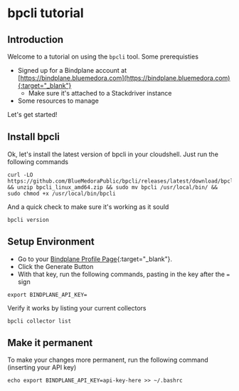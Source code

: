 # bpcli tutorial


## Introduction 

Welcome to a tutorial on using the `bpcli` tool.  Some prerequisties

* Signed up for a Bindplane account at [https://bindplane.bluemedora.com](https://bindplane.bluemedora.com){:target="_blank"}
  * Make sure it's attached to a Stackdriver instance
* Some resources to manage

Let's get started!

## Install bpcli

Ok, let's install the latest version of bpcli in your cloudshell.  Just run the following commands

```
curl -LO https://github.com/BlueMedoraPublic/bpcli/releases/latest/download/bpcli_linux_amd64.zip && unzip bpcli_linux_amd64.zip && sudo mv bpcli /usr/local/bin/ && sudo chmod +x /usr/local/bin/bpcli
```

And a quick check to make sure it's working as it sould

```
bpcli version
```

## Setup Environment

* Go to your [Bindplane Profile Page](https://bindplane.bluemedora.com/profile){:target="_blank"}.  
* Click the Generate Button
* With that key, run the following commands, pasting in the key after the `=` sign

```
export BINDPLANE_API_KEY=
```

Verify it works by listing your current collectors

```
bpcli collector list
```

## Make it permanent

To make your changes more permanent, run the following command (inserting your API key)

```
echo export BINDPLANE_API_KEY=api-key-here >> ~/.bashrc
```
